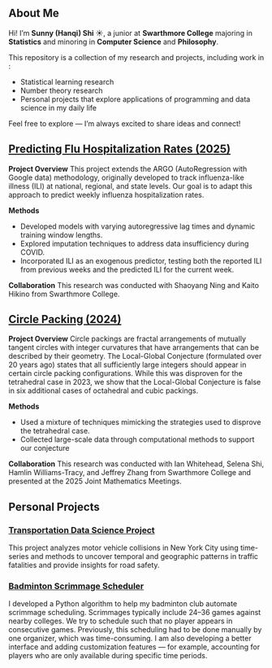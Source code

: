 ## About Me
Hi! I’m **Sunny (Hanqi) Shi** ☀️, a junior at **Swarthmore College** majoring in **Statistics** and minoring in **Computer Science** and **Philosophy**.

This repository is a collection of my research and projects, including work in :
* Statistical learning research
* Number theory research
* Personal projects that explore applications of programming and data science in my daily life

Feel free to explore — I’m always excited to share ideas and connect!

## [Predicting Flu Hospitalization Rates (2025)](flu_hospitalization)
**Project Overview**
This project extends the ARGO (AutoRegression with Google data) methodology, originally developed to track influenza-like illness (ILI) at national, regional, and state levels. Our goal is to adapt this approach to predict weekly influenza hospitalization rates.

**Methods**
* Developed models with varying autoregressive lag times and dynamic training window lengths.
* Explored imputation techniques to address data insufficiency during COVID.
* Incorporated ILI as an exogenous predictor, testing both the reported ILI from previous weeks and the predicted ILI for the current week.

**Collaboration** 
This research was conducted with Shaoyang Ning and Kaito Hikino from Swarthmore College.

## [Circle Packing (2024)](circle_packing) 
**Project Overview**
Circle packings are fractal arrangements of mutually tangent circles with integer curvatures that have arrangements that can be described by their geometry. The Local-Global Conjecture (formulated over 20 years ago) states that all sufficiently large integers should appear in certain circle packing configurations. While this was disproven for the tetrahedral case in 2023, we show that the Local-Global Conjecture is false in six additional cases of octahedral and cubic packings.

**Methods** 
* Used a mixture of techniques mimicking the strategies used to disprove the tetrahedral case.
* Collected large-scale data through computational methods to support our conjecture

**Collaboration**
This research was conducted with Ian Whitehead, Selena Shi, Hamlin Williams-Tracy, and Jeffrey Zhang from Swarthmore College and presented at the 2025 Joint Mathematics Meetings.

## Personal Projects
### [Transportation Data Science Project](others/transportation_data_project)
This project analyzes motor vehicle collisions in New York City using time-series and  methods to uncover temporal and geographic patterns in traffic fatalities and provide insights for road safety.

### [Badminton Scrimmage Scheduler](others/Badminton_Game_Lineup)
I developed a Python algorithm to help my badminton club automate scrimmage scheduling. Scrimmages typically include 24–36 games against nearby colleges. We try to schedule such that no player appears in consecutive games. Previously, this scheduling had to be done manually by one organizer, which was time-consuming. I am also developing a better interface and adding customization features — for example, accounting for players who are only available during specific time periods.
